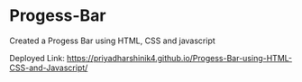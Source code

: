 # Progess-Bar
Created a Progess Bar using HTML, CSS and javascript

Deployed Link:
https://priyadharshinik4.github.io/Progess-Bar-using-HTML-CSS-and-Javascript/
